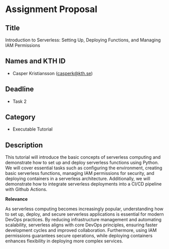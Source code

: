 # Assignment Proposal

## Title

Introduction to Serverless: Setting Up, Deploying Functions, and Managing IAM Permissions

## Names and KTH ID

- Casper Kristiansson (casperk@kth.se)

## Deadline

- Task 2

## Category

- Executable Tutorial

## Description

This tutorial will introduce the basic concepts of serverless computing and demonstrate how to set up and deploy serverless functions using Python. We will cover essential tasks such as configuring the environment, creating basic serverless functions, managing IAM permissions for security, and deploying containers in a serverless architecture. Additionally, we will demonstrate how to integrate serverless deployments into a CI/CD pipeline with Github Actions.

**Relevance**

As serverless computing becomes increasingly popular, understanding how to set up, deploy, and secure serverless applications is essential for modern DevOps practices. By reducing infrastructure management and automating scalability, serverless aligns with core DevOps principles, ensuring faster development cycles and improved collaboration. Furthermore, using IAM permissions guarantees secure operations, while deploying containers enhances flexibility in deploying more complex services.
